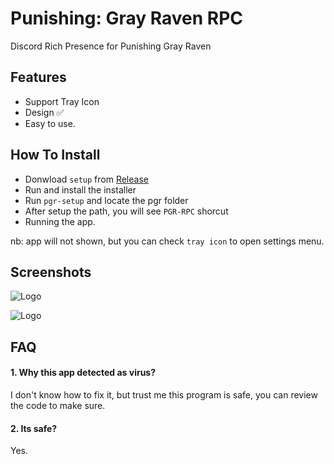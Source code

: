 
# Punishing: Gray Raven RPC

Discord Rich Presence for Punishing Gray Raven


## Features

 - Support Tray Icon
 - Design ✅
 - Easy to use.


## How To Install

- Donwload `setup` from [Release](https://github.com/iseizuu/PGR-Discord-Presence/releases)
- Run and install the installer
- Run `pgr-setup` and locate the pgr folder
- After setup the path, you will see `PGR-RPC` shorcut
- Running the app.


nb: app will not shown, but you can check `tray icon` to open settings menu.


## Screenshots

![Logo](https://cdn.discordapp.com/attachments/718032929825226884/1213561593355440238/rpc.png?ex=65f5ec4e&is=65e3774e&hm=5a616b51ce695d931fa9f1d26a22baed7032a9cd79cd5def3c9e375fe7be2fcb&)

![Logo](https://cdn.discordapp.com/attachments/718032929825226884/1213562054036693042/image.png?ex=65f5ecbc&is=65e377bc&hm=33f7ebee366249ef3c81230d5b51a05d21be8e5798a101f4f8244eeb87553d51&)




## FAQ

#### 1. Why this app detected as virus?

I don't know how to fix it, but trust me this program is safe, you can review the code to make sure.
#### 2. Its safe?

Yes.

